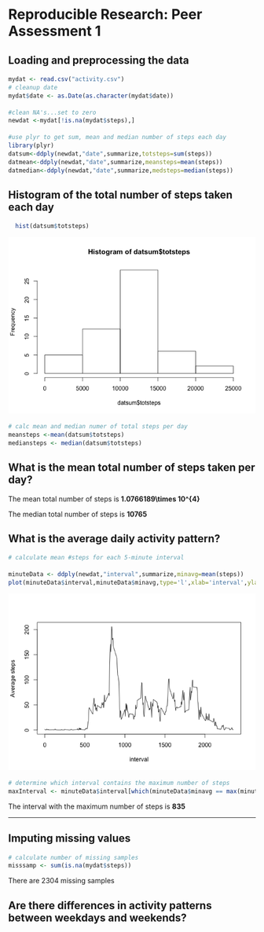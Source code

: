 # Reproducible Research: Peer Assessment 1



## Loading and preprocessing the data

```r
mydat <- read.csv("activity.csv")
# cleanup date
mydat$date <- as.Date(as.character(mydat$date))

#clean NA's...set to zero
newdat <-mydat[!is.na(mydat$steps),]

#use plyr to get sum, mean and median number of steps each day
library(plyr)
datsum<-ddply(newdat,"date",summarize,totsteps=sum(steps))
datmean<-ddply(newdat,"date",summarize,meansteps=mean(steps))
datmedian<-ddply(newdat,"date",summarize,medsteps=median(steps))
```


## Histogram of the total number of steps taken each day

```r
  hist(datsum$totsteps)
```

![](PA1_template_files/figure-html/unnamed-chunk-2-1.png) 

```r
# calc mean and median numer of total steps per day
meansteps <-mean(datsum$totsteps)
mediansteps <- median(datsum$totsteps)
```

## What is the mean total number of steps taken per day?
The mean total number of steps is **1.0766189\times 10^{4}**

The median total number of steps is **10765**


## What is the average daily activity pattern?

```r
# calculate mean #steps for each 5-minute interval

minuteData <- ddply(newdat,"interval",summarize,minavg=mean(steps))
plot(minuteData$interval,minuteData$minavg,type='l',xlab='interval',ylab='Average steps')
```

![](PA1_template_files/figure-html/unnamed-chunk-3-1.png) 

```r
# determine which interval contains the maximum number of steps
maxInterval <- minuteData$interval[which(minuteData$minavg == max(minuteData$minavg))]
```

The interval with the maximum number of steps is **835**

-------

## Imputing missing values

```r
# calculate number of missing samples
misssamp <- sum(is.na(mydat$steps))
```
There are  2304 missing samples

## Are there differences in activity patterns between weekdays and weekends?
